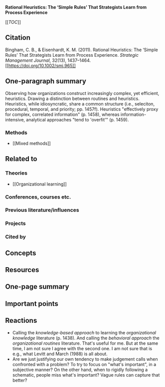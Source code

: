 **Rational Heuristics: The ‘Simple Rules’ That Strategists Learn from Process Experience**

[[_TOC_]]

## Citation

Bingham, C. B., & Eisenhardt, K. M. (2011). Rational Heuristics: The ‘Simple Rules’ That Strategists Learn from Process Experience. *Strategic Management Journal*, 32(13), 1437–1464. [[https://doi.org/10.1002/smj.965]]

## One-paragraph summary

Observing how organizations construct increasingly complex, yet efficient, heuristics. Drawing a distinction between routines and heuristics. Heuristics, while idiosyncratic, share a common structure (i.e., seleciton, procedural, temporal, and priority; pp. 1457f). Heuristics "effectively proxy for complex, correlated information" (p. 1458), whereas information-intensive, analytical approaches "tend to 'overfit'" (p. 1459).

### Methods
* [[Mixed methods]]

## Related to

### Theories
* [[Organizational learning]]

### Conferences, courses etc.

### Previous literature/influences

### Projects

### Cited by

## Concepts

## Resources

## One-page summary

## Important points

## Reactions
* Calling the *knowledge-based approach* to learning the *organizational knowledge* literature (p. 1438). And calling the *behavioral approach* the *organizational routines* literature. That's useful for me. But at the same time, I am not sure I agree with the second one. I am not sure that is e.g., what Levitt and March (1988) is all about.
* Are we just justifying our own tendency to make judgement calls when confronted with a problem? To try to focus on "what's important", in a subjective manner? On the other hand, when to rigidly following a schematic, people miss what's important? Vague rules can capture that better?